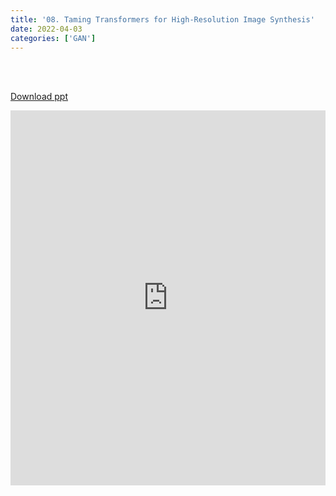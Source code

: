 ```yaml
---
title: '08. Taming Transformers for High-Resolution Image Synthesis'
date: 2022-04-03
categories: ['GAN']
---
```


<br><br>

[Download ppt](/ppt/8.pptx)

<center>
<iframe src="https://docs.google.com/presentation/d/e/2PACX-1vTBNxODziZd3DeF1pOFFFZx3rSGP-2DYxYG2BHdLQC59sZx0wtf5Pvlm6IJAQfg6C4icYG2KTjz8IYd/embed?start=false&loop=false&delayms=3000" frameborder="0" width="100%" height="600" allowfullscreen="true" mozallowfullscreen="true" webkitallowfullscreen="true" min-width="350px"></iframe>
</center>

<br>

<script src="https://utteranc.es/client.js"
        repo="RTOS-KGU/RTOS-utterances-comment"
        issue-term="pathname"
        label="Comment"
        theme="github-light"
        crossorigin="anonymous"
        async>
</script>